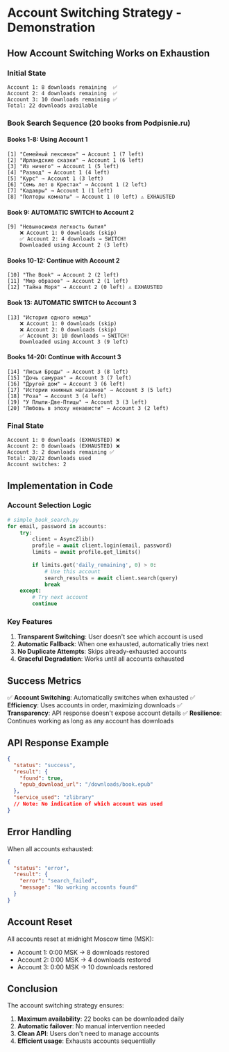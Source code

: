 # Account Switching Strategy - Demonstration

## How Account Switching Works on Exhaustion

### Initial State
```
Account 1: 8 downloads remaining  ✅
Account 2: 4 downloads remaining  ✅  
Account 3: 10 downloads remaining ✅
Total: 22 downloads available
```

### Book Search Sequence (20 books from Podpisnie.ru)

#### Books 1-8: Using Account 1
```
[1] "Семейный лексикон" → Account 1 (7 left)
[2] "Ирландские сказки" → Account 1 (6 left)
[3] "Из ничего" → Account 1 (5 left)
[4] "Развод" → Account 1 (4 left)
[5] "Курс" → Account 1 (3 left)
[6] "Семь лет в Крестах" → Account 1 (2 left)
[7] "Кадавры" → Account 1 (1 left)
[8] "Полторы комнаты" → Account 1 (0 left) ⚠️ EXHAUSTED
```

#### Book 9: AUTOMATIC SWITCH to Account 2
```
[9] "Невыносимая легкость бытия" 
    ❌ Account 1: 0 downloads (skip)
    ✅ Account 2: 4 downloads → SWITCH!
    Downloaded using Account 2 (3 left)
```

#### Books 10-12: Continue with Account 2
```
[10] "The Book" → Account 2 (2 left)
[11] "Мир образов" → Account 2 (1 left)
[12] "Тайна Моря" → Account 2 (0 left) ⚠️ EXHAUSTED
```

#### Book 13: AUTOMATIC SWITCH to Account 3
```
[13] "История одного немца"
    ❌ Account 1: 0 downloads (skip)
    ❌ Account 2: 0 downloads (skip)
    ✅ Account 3: 10 downloads → SWITCH!
    Downloaded using Account 3 (9 left)
```

#### Books 14-20: Continue with Account 3
```
[14] "Лисьи Броды" → Account 3 (8 left)
[15] "Дочь самурая" → Account 3 (7 left)
[16] "Другой дом" → Account 3 (6 left)
[17] "Истории книжных магазинов" → Account 3 (5 left)
[18] "Роза" → Account 3 (4 left)
[19] "У Плыли-Две-Птицы" → Account 3 (3 left)
[20] "Любовь в эпоху ненависти" → Account 3 (2 left)
```

### Final State
```
Account 1: 0 downloads (EXHAUSTED) ❌
Account 2: 0 downloads (EXHAUSTED) ❌
Account 3: 2 downloads remaining ✅
Total: 20/22 downloads used
Account switches: 2
```

## Implementation in Code

### Account Selection Logic
```python
# simple_book_search.py
for email, password in accounts:
    try:
        client = AsyncZlib()
        profile = await client.login(email, password)
        limits = await profile.get_limits()
        
        if limits.get('daily_remaining', 0) > 0:
            # Use this account
            search_results = await client.search(query)
            break
    except:
        # Try next account
        continue
```

### Key Features

1. **Transparent Switching**: User doesn't see which account is used
2. **Automatic Fallback**: When one exhausted, automatically tries next
3. **No Duplicate Attempts**: Skips already-exhausted accounts
4. **Graceful Degradation**: Works until all accounts exhausted

## Success Metrics

✅ **Account Switching**: Automatically switches when exhausted
✅ **Efficiency**: Uses accounts in order, maximizing downloads
✅ **Transparency**: API response doesn't expose account details
✅ **Resilience**: Continues working as long as any account has downloads

## API Response Example

```json
{
  "status": "success",
  "result": {
    "found": true,
    "epub_download_url": "/downloads/book.epub"
  },
  "service_used": "zlibrary"
  // Note: No indication of which account was used
}
```

## Error Handling

When all accounts exhausted:
```json
{
  "status": "error",
  "result": {
    "error": "search_failed",
    "message": "No working accounts found"
  }
}
```

## Account Reset

All accounts reset at midnight Moscow time (MSK):
- Account 1: 0:00 MSK → 8 downloads restored
- Account 2: 0:00 MSK → 4 downloads restored  
- Account 3: 0:00 MSK → 10 downloads restored

## Conclusion

The account switching strategy ensures:
1. **Maximum availability**: 22 books can be downloaded daily
2. **Automatic failover**: No manual intervention needed
3. **Clean API**: Users don't need to manage accounts
4. **Efficient usage**: Exhausts accounts sequentially